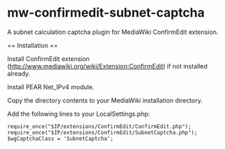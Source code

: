 mw-confirmedit-subnet-captcha
=============================

A subnet calculation captcha plugin for MediaWiki ConfirmEdit extension.

== Installation ==

Install ConfirmEdit extension (http://www.mediawiki.org/wiki/Extension:ConfirmEdit)
if not installed already.

Install PEAR Net_IPv4 module.

Copy the directory contents to your MediaWiki installation directory.

Add the following lines to your LocalSettings.php:

    require_once("$IP/extensions/ConfirmEdit/ConfirmEdit.php");
    require_once("$IP/extensions/ConfirmEdit/SubnetCaptcha.php");
    $wgCaptchaClass = 'SubnetCaptcha';
